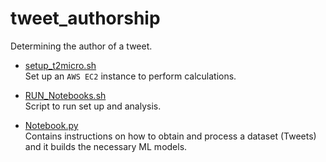 # tweet_authorship
Determining the author of a tweet.

* [setup_t2micro.sh](https://github.com/alejandrox1/tweet_authorship/blob/master/setup_t2micro.sh) <br/>
 Set up an `AWS EC2` instance to perform calculations.

* [RUN_Notebooks.sh](https://github.com/alejandrox1/tweet_authorship/blob/master/RUN_Notebooks.sh) <br/>
 Script to run set up and analysis.

* [Notebook.py](https://github.com/alejandrox1/tweet_authorship/blob/master/Notebook.py) <br/>
 Contains instructions on how to obtain and process a dataset (Tweets) and it builds the necessary ML models.
